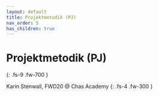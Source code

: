```yaml
---
layout: default
title: Projektmetodik (PJ)
nav_order: 5
has_children: true
---
```


# Projektmetodik (PJ)
{: .fs-9 .fw-700 }

Karin Stenwall, FWD20 @ Chas Academy
{: .fs-4 .fw-300 }

